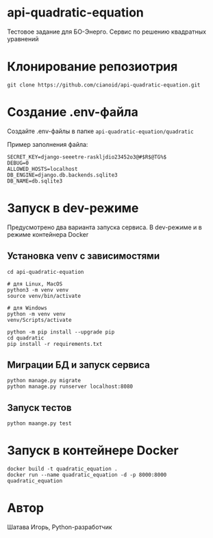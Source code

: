 # api-quadratic-equation
Тестовое задание для БО-Энерго. Сервис по решению квадратных уравнений


# Клонирование репозиотрия

```
git clone https://github.com/cianoid/api-quadratic-equation.git
```

# Создание .env-файла

Создайте .env-файлы в папке ```api-quadratic-equation/quadratic```

Пример заполнения файла:
```
SECRET_KEY=django-seeetre-raskljdio23452o3@#$R$@TG%$
DEBUG=0
ALLOWED_HOSTS=localhost
DB_ENGINE=django.db.backends.sqlite3
DB_NAME=db.sqlite3
```

# Запуск в dev-режиме

Предусмотрено два варианта запуска сервиса. В dev-режиме и в режиме контейнера Docker

## Установка venv с зависимостями

```
cd api-quadratic-equation

# для Linux, MacOS
python3 -m venv venv
source venv/bin/activate

# для Windows
python -m venv venv
venv/Scripts/activate

python -m pip install --upgrade pip
cd quadratic
pip install -r requirements.txt
```

## Миграции БД и запуск сервиса 

```
python manage.py migrate
python manage.py runserver localhost:8080
```

## Запуск тестов
```
python maange.py test
```

# Запуск в контейнере Docker

```
docker build -t quadratic_equation .
docker run --name quadratic_equation -d -p 8000:8000 quadratic_equation
```

# Автор
Шатава Игорь, Python-разработчик
